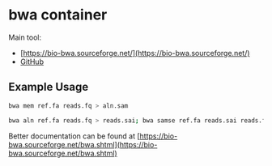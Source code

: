 # bwa container

Main tool:

* [https://bio-bwa.sourceforge.net/](https://bio-bwa.sourceforge.net/)
* [GitHub](https://github.com/lh3/bwa)

## Example Usage

```bash
bwa mem ref.fa reads.fq > aln.sam

bwa aln ref.fa reads.fq > reads.sai; bwa samse ref.fa reads.sai reads.fq > aln-se.sam
```

Better documentation can be found at [https://bio-bwa.sourceforge.net/bwa.shtml](https://bio-bwa.sourceforge.net/bwa.shtml)
